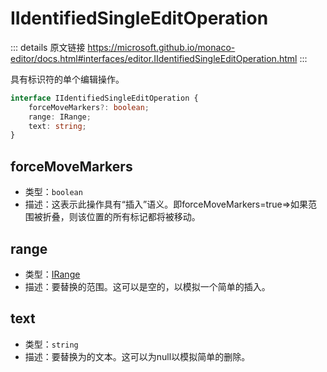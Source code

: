 # IIdentifiedSingleEditOperation

<backTop />
        
::: details 原文链接
https://microsoft.github.io/monaco-editor/docs.html#interfaces/editor.IIdentifiedSingleEditOperation.html
:::

具有标识符的单个编辑操作。

```ts
interface IIdentifiedSingleEditOperation {
    forceMoveMarkers?: boolean;
    range: IRange;
    text: string;
}
```

## forceMoveMarkers
- 类型：`boolean`
- 描述：这表示此操作具有“插入”语义。即forceMoveMarkers=true=>如果范围被折叠，则该位置的所有标记都将被移动。
## range
- 类型：[IRange](/api/IRange.md)
- 描述：要替换的范围。这可以是空的，以模拟一个简单的插入。
## text
- 类型：`string`
- 描述：要替换为的文本。这可以为null以模拟简单的删除。